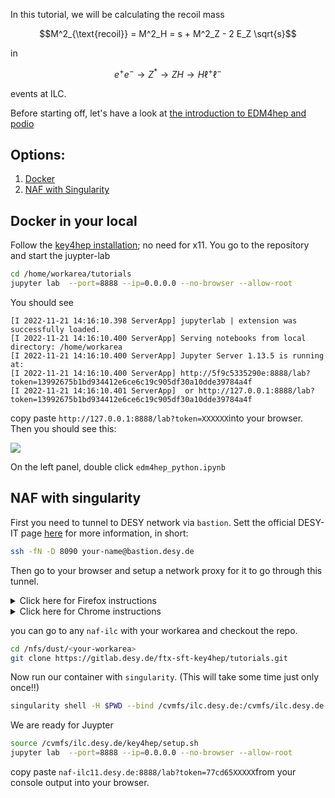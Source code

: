 In this tutorial, we will be calculating the recoil mass
```math
M^2_{\text{recoil}} = M^2_H = s + M^2_Z - 2 E_Z \sqrt{s}
```
in
```math
e^+ e^- \rightarrow Z^* \rightarrow ZH \rightarrow H\ell^+ \ell^-
```
events at ILC.

Before starting off, let's have a look at [the introduction to EDM4hep and podio](./edm4hep_api_intro.md)

## Options:

1. [Docker](#docker)
2. [NAF with Singularity](#naf )


## Docker in your local <a name="docker"></a>
Follow the [key4hep installation](../key4hep_installation.md); no need for x11. You go to the repository and start the juypter-lab

```bash
cd /home/workarea/tutorials
jupyter lab  --port=8888 --ip=0.0.0.0 --no-browser --allow-root
```

You should see
```console
[I 2022-11-21 14:16:10.398 ServerApp] jupyterlab | extension was successfully loaded.
[I 2022-11-21 14:16:10.400 ServerApp] Serving notebooks from local directory: /home/workarea
[I 2022-11-21 14:16:10.400 ServerApp] Jupyter Server 1.13.5 is running at:
[I 2022-11-21 14:16:10.400 ServerApp] http://5f9c5335290e:8888/lab?token=13992675b1bd934412e6ce6c19c905df30a10dde39784a4f
[I 2022-11-21 14:16:10.401 ServerApp]  or http://127.0.0.1:8888/lab?token=13992675b1bd934412e6ce6c19c905df30a10dde39784a4f
```

copy paste `http://127.0.0.1:8888/lab?token=XXXXXX`into your browser. Then you should see this:

![](../images/jlab.png)

On the left panel, double click `edm4hep_python.ipynb`

## NAF with singularity <a name="naf"></a>

First you need to tunnel to DESY network via `bastion`. Sett the official DESY-IT page [here](https://it.desy.de/services/uco/documentation/external_access/index_eng.html) for more information, in short:

```bash
ssh -fN -D 8090 your-name@bastion.desy.de
```
Then go to your browser and setup a network proxy for it to go through this tunnel.

<details>
<summary>Click here for Firefox instructions</summary>

- Go to settings
- On the `General` page scroll to the bottom to `Network Settings`
- Click on the `Settings` button
- Choose `Manual proxy configuration`
  - In the `SOCKS Host` field enter `localhost`, use the `Port` number you specified in the ssh command
  - Choose `SOCKS v5`

![](../images/firefox_proxy.png)
</details>

<details>
<summary>Click here for Chrome instructions</summary>

Chrome requires you to change these settings for your complete system. The
easiest way to get there is in Chrome. These instructions here have been tested
with Ubuntu 20.04
- Go to `Setings` (top right corner, 3 vertical dots, about 2/3 down on the drop down menu)
- Select `System`
- Click on `Open your computer's proxy settings`
  - Depending on you operating system, there should be someting like `Network Proxy`
  - Configure that to `Manual`
  - Choose the `Socks Host`, enter `localhost` and number for the port from the ssh command

![](../images/proxy_system_ub2004.png)

</details>

you can go to any `naf-ilc` with your workarea and checkout the repo.

```bash
cd /nfs/dust/<your-workarea>
git clone https://gitlab.desy.de/ftx-sft-key4hep/tutorials.git
```
Now run our container with `singularity`. (This will take some time just only once!!)
```bash
singularity shell -H $PWD --bind /cvmfs/ilc.desy.de:/cvmfs/ilc.desy.de /nfs/dust/ilc/user/eren/container.repo.d/
```
We are ready for Juypter
```bash
source /cvmfs/ilc.desy.de/key4hep/setup.sh
jupyter lab  --port=8888 --ip=0.0.0.0 --no-browser --allow-root
```

copy paste `naf-ilc11.desy.de:8888/lab?token=77cd65XXXXX`from your console output into your browser.


